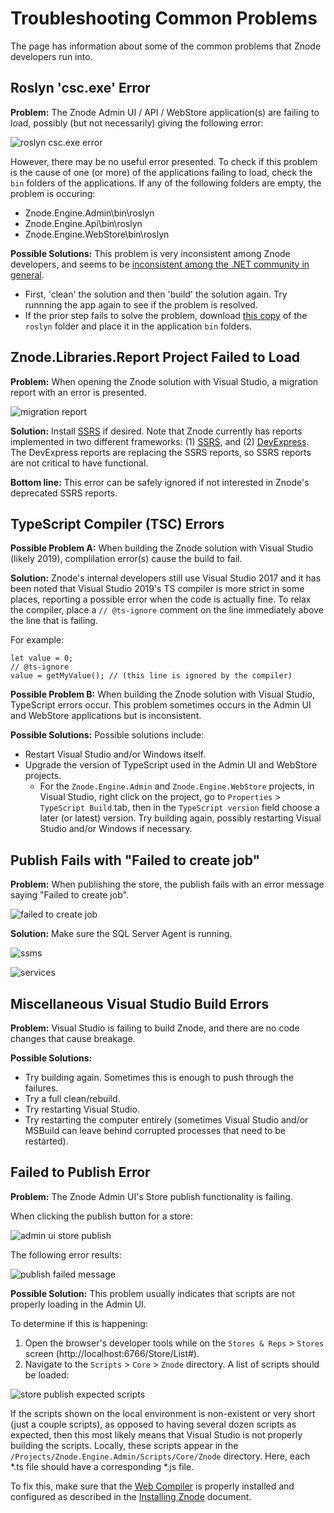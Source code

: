 # Troubleshooting Common Problems

The page has information about some of the common problems that Znode developers run into.

## Roslyn 'csc.exe' Error

**Problem:** The Znode Admin UI / API / WebStore application(s) are failing to load, possibly (but not necessarily) giving the following error:

![roslyn csc.exe error](_assets/roslyn-csc-error.png)

However, there may be no useful error presented. To check if this problem is the cause of one (or more) of the applications failing to load, check the `bin` folders of the applications. If any of the following folders are empty, the problem is occuring:

* Znode.Engine.Admin\bin\roslyn
* Znode.Engine.Api\bin\roslyn
* Znode.Engine.WebStore\bin\roslyn

**Possible Solutions:** This problem is very inconsistent among Znode developers, and seems to be [inconsistent among the .NET community in general](https://stackoverflow.com/questions/32780315/could-not-find-a-part-of-the-path-bin-roslyn-csc-exe).

* First, 'clean' the solution and then 'build' the solution again. Try runnning the app again to see if the problem is resolved.
* If the prior step fails to solve the problem, download [this copy](_assets/roslyn.zip) of the `roslyn` folder and place it in the application `bin` folders.

## Znode.Libraries.Report Project Failed to Load

**Problem:** When opening the Znode solution with Visual Studio, a migration report with an error is presented.

![migration report](_assets/migration-report.png)

**Solution:** Install [SSRS](https://docs.microsoft.com/en-us/sql/reporting-services/create-deploy-and-manage-mobile-and-paginated-reports?view=sql-server-2017) if desired. Note that Znode currently has reports implemented in two different frameworks: (1) [SSRS](https://docs.microsoft.com/en-us/sql/reporting-services/create-deploy-and-manage-mobile-and-paginated-reports?view=sql-server-2017), and (2) [DevExpress](https://www.devexpress.com/). The DevExpress reports are replacing the SSRS reports, so SSRS reports are not critical to have functional. 

**Bottom line:** This error can be safely ignored if not interested in Znode's deprecated SSRS reports.

## TypeScript Compiler (TSC) Errors

**Possible Problem A:** When building the Znode solution with Visual Studio (likely 2019), complilation error(s) cause the build to fail.

**Solution:** Znode's internal developers still use Visual Studio 2017 and it has been noted that Visual Studio 2019's TS compiler is more strict in some places, reporting a possible error when the code is actually fine. To relax the compiler, place a `// @ts-ignore` comment on the line immediately above the line that is failing.

For example:

```
let value = 0;
// @ts-ignore
value = getMyValue(); // (this line is ignored by the compiler)
```

**Possible Problem B:** When building the Znode solution with Visual Studio, TypeScript errors occur. This problem sometimes occurs in the Admin UI and WebStore applications but is inconsistent.

**Possible Solutions:** Possible solutions include:

* Restart Visual Studio and/or Windows itself.
* Upgrade the version of TypeScript used in the Admin UI and WebStore projects.
  * For the `Znode.Engine.Admin` and `Znode.Engine.WebStore` projects, in Visual Studio, right click on the project, go to `Properties` > `TypeScript Build` tab, then in the `TypeScript version` field choose a later (or latest) version. Try building again, possibly restarting Visual Studio and/or Windows if necessary.

## Publish Fails with "Failed to create job"

**Problem:** When publishing the store, the publish fails with an error message saying "Failed to create job".

![failed to create job](_assets/failed-to-create-job.png)

**Solution:** Make sure the SQL Server Agent is running.

![ssms](_assets/ssms-object-explorer.png)

![services](_assets/services.png)

## Miscellaneous Visual Studio Build Errors

**Problem:** Visual Studio is failing to build Znode, and there are no code changes that cause breakage.

**Possible Solutions:**

* Try building again. Sometimes this is enough to push through the failures.
* Try a full clean/rebuild.
* Try restarting Visual Studio.
* Try restarting the computer entirely (sometimes Visual Studio and/or MSBuild can leave behind corrupted processes that need to be restarted).

## Failed to Publish Error

**Problem:** The Znode Admin UI's Store publish functionality is failing.

When clicking the publish button for a store:

![admin ui store publish](_assets/store-publish.png)

The following error results:

![publish failed message](_assets/store-publish-failed.png)

**Possible Solution:** This problem usually indicates that scripts are not properly loading in the Admin UI.

To determine if this is happening:

1. Open the browser's developer tools while on the `Stores & Reps` > `Stores` screen (http://localhost:6766/Store/List#).
1. Navigate to the `Scripts` > `Core` > `Znode` directory. A list of scripts should be loaded:

![store publish expected scripts](_assets/store-publish-expected-scripts.png)

If the scripts shown on the local environment is non-existent or very short (just a couple scripts), as opposed to having several dozen scripts as expected, then this most likely means that Visual Studio is not properly building the scripts. Locally, these scripts appear in the `/Projects/Znode.Engine.Admin/Scripts/Core/Znode` directory. Here, each *.ts file should have a corresponding *.js file.

To fix this, make sure that the [Web Compiler](https://marketplace.visualstudio.com/items?itemName=MadsKristensen.WebCompiler) is properly installed and configured as described in the [Installing Znode](/docs/quickstart-guide/installing-znode/README.md) document.
